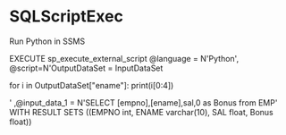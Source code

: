# SQLScriptExec

Run Python in SSMS

 
EXECUTE sp_execute_external_script 
@language = N'Python',
@script=N'OutputDataSet = InputDataSet

for i in OutputDataSet["ename"]:
	print(i[0:4])

'
,@input_data_1 = N'SELECT [empno],[ename],sal,0 as Bonus from EMP'
WITH RESULT SETS ((EMPNO int, ENAME varchar(10), SAL float, Bonus float))
